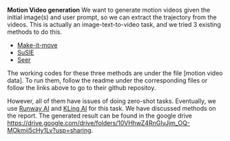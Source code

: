 <b>Motion Video generation</b>
We want to generate motion videos given the initial image(s) and user prompt, so we can extract the trajectory from the videos. This is actually an image-text-to-video task, and we tried 3 existing methods to do this.

- [Make-it-move](https://github.com/Youncy-Hu/MAGE)
- [SuSIE](https://rail-berkeley.github.io/susie/)
- [Seer](https://seervideodiffusion.github.io/)

The working codes for these three methods are under the file [motion video data]. To run them, follow the readme under the corresponding files or follow the links above to go to their github repositoy.

However, all of them have issues of doing zero-shot tasks. Eventually, we use [Runway AI](https://runwayml.com/) and [KLing AI](https://klingai.com/) for this task. We have discussed methods on the report. The generated result can be found in the google drive https://drive.google.com/drive/folders/10VHhwZ4RnGIvJjm_OQ-MOkmij5cHy1Lv?usp=sharing. 

